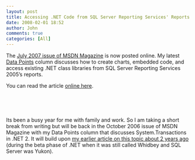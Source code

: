 ```yaml
---
layout: post
title: Accessing .NET Code from SQL Server Reporting Services' Reports
date: 2008-02-01 18:52
author: John
comments: true
categories: [All]
---
```

<P>The&nbsp;<A href="http://msdn.microsoft.com/msdnmag/issues/06/07/default.aspx">July 2007 issue of MSDN Magazine</A>&nbsp;is now posted online. My latest <A href="http://msdn.microsoft.com/msdnmag/issues/06/07/DataPoints/">Data Points</A> column discusses how to create charts, embedded code, and access existing .NET class libraries from SQL Server Reporting Services 2005’s reports.</P> <P>You can read the article <A href="http://msdn.microsoft.com/msdnmag/issues/06/07/DataPoints/">online here</A>. </P> <P><A href="http://msdn.microsoft.com/msdnmag/issues/06/06/"></A></P> <P><IMG alt="" src="http://msdn.microsoft.com/msdnmag/images/covers/July06coverlg.gif" border=0>&nbsp;</P> <P>&nbsp;</P> <P>Its been a busy year for me with family and work. So I am taking a short break from writing but will be back in the October 2006 issue of MSDN Magazine with my Data Points column that discusses System.Transactions in .NET 2. It will build upon <A href="http://msdn.microsoft.com/msdnmag/issues/05/02/DataPoints/">my earlier article on this topic about 2 years ago </A>(during the beta phase of .NET when it was still called Whidbey and SQL Server was Yukon).</P> <P>&nbsp;</P>

